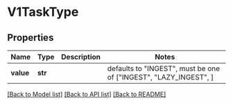 # V1TaskType


## Properties
Name | Type | Description | Notes
------------ | ------------- | ------------- | -------------
**value** | **str** |  | defaults to "INGEST",  must be one of ["INGEST", "LAZY_INGEST", ]

[[Back to Model list]](../README.md#documentation-for-models) [[Back to API list]](../README.md#documentation-for-api-endpoints) [[Back to README]](../README.md)



